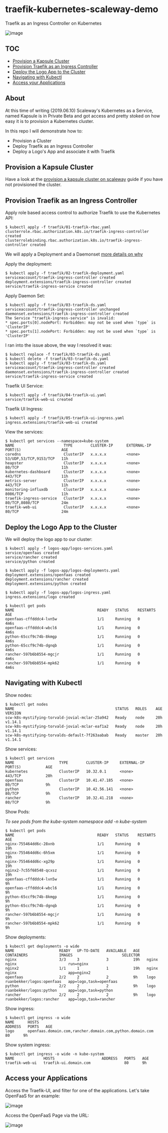 # traefik-kubernetes-scaleway-demo
Traefik as an Ingress Controller on Kubernetes

![image](https://user-images.githubusercontent.com/567298/59177864-a5b78d00-8b5d-11e9-931c-5b5dd4e81805.png)


## TOC

- [Provision a Kapsule Cluster](#guide/README.md)
- [Provision Traefik as an Ingress Controller](#provision-traefik-as-an-ingress-controller)
- [Deploy the Logo App to the Cluster](#deploy-the-logo-app-to-the-cluster)
- [Navigating with Kubectl](#navigating-with-kubectl)
- [Access your Applications](#access-your-applications)

## About

At this time of writing (2019.06.10) Scaleway's Kubernetes as a Service, named Kapsule is in Private Beta and got access and pretty stoked on how easy it is to provision a Kubernetes cluster.

In this repo I will demonstrate how to:
- Provision a Cluster
- Deploy Traefik as an Ingress Controller
- Deploy a Logo's App and associate it with Traefik

## Provision a Kapsule Cluster

Have a look at the [provision a kapsule cluster on scaleway](guide/README.md) guide if you have not provisioned the cluster.

## Provision Traefik as an Ingress Controller

Apply role based access control to authorize Traefik to use the Kubernetes API:

```
$ kubectl apply -f traefik/01-traefik-rbac.yaml
clusterrole.rbac.authorization.k8s.io/traefik-ingress-controller created
clusterrolebinding.rbac.authorization.k8s.io/traefik-ingress-controller created
```

We will apply a Deployment and a Daemonset [more details on why](https://docs.traefik.io/user-guide/kubernetes/#deploy-traefik-using-a-deployment-or-daemonset)

Apply the deployment:

```
$ kubectl apply -f traefik/02-traefik-deployment.yaml
serviceaccount/traefik-ingress-controller created
deployment.extensions/traefik-ingress-controller created
service/traefik-ingress-service created
```

Apply Daemon Set:

```
$ kubectl apply -f traefik/03-traefik-ds.yaml
serviceaccount/traefik-ingress-controller unchanged
daemonset.extensions/traefik-ingress-controller created
The Service "traefik-ingress-service" is invalid:
* spec.ports[0].nodePort: Forbidden: may not be used when `type` is 'ClusterIP'
* spec.ports[1].nodePort: Forbidden: may not be used when `type` is 'ClusterIP'
```

I ran into the issue above, the way I resolved it was:

```
$ kubectl replace -f traefik/03-traefik-ds.yaml
$ kubectl delete -f traefik/03-traefik-ds.yaml
$ kubectl apply -f traefik/03-traefik-ds.yaml
serviceaccount/traefik-ingress-controller created
daemonset.extensions/traefik-ingress-controller created
service/traefik-ingress-service created
```

Traefik UI Service:

```
$ kubectl apply -f traefik/04-traefik-ui.yaml
service/traefik-web-ui created
```

Traefik UI Ingress:

```
$ kubectl apply -f traefik/05-traefik-ui-ingress.yaml
ingress.extensions/traefik-web-ui created
```

View the services:

```
$ kubectl get services --namespace=kube-system
NAME                      TYPE        CLUSTER-IP      EXTERNAL-IP   PORT(S)                  AGE
coredns                   ClusterIP   x.x.x.x         <none>        53/UDP,53/TCP,9153/TCP   11h
heapster                  ClusterIP   x.x.x.x         <none>        80/TCP                   11h
kubernetes-dashboard      ClusterIP   x.x.x.x         <none>        443/TCP                  11h
metrics-server            ClusterIP   x.x.x.x         <none>        443/TCP                  11h
monitoring-influxdb       ClusterIP   x.x.x.x         <none>        8086/TCP                 11h
traefik-ingress-service   ClusterIP   x.x.x.x         <none>        80/TCP,8080/TCP          24m
traefik-web-ui            ClusterIP   x.x.x.x         <none>        80/TCP                   24m
```

## Deploy the Logo App to the Cluster

We will deploy the logo app to our cluster:

```
$ kubectl apply -f logos-app/logos-services.yaml
service/openfaas created
service/rancher created
service/python created
```

```
$ kubectl apply -f logos-app/logos-deployments.yaml
deployment.extensions/openfaas created
deployment.extensions/rancher created
deployment.extensions/python created
```

```
$ kubectl apply -f logos-app/logos-ingress.yaml
ingress.extensions/logo created
```

```
$ kubectl get pods
NAME                                     READY   STATUS    RESTARTS   AGE
openfaas-cffdddc4-lvn5w                  1/1     Running   0          4m6s
openfaas-cffdddc4-wbcl6                  1/1     Running   0          4m6s
python-65ccf9c74b-8kmgp                  1/1     Running   0          4m6s
python-65ccf9c74b-dgnqb                  1/1     Running   0          4m6s
rancher-597b6b8554-mgcjr                 1/1     Running   0          4m6s
rancher-597b6b8554-mpk62                 1/1     Running   0          4m6s
```

## Navigating with Kubectl

Show nodes:

```
$ kubectl get nodes
NAME                                             STATUS   ROLES    AGE   VERSION
scw-k8s-mystifying-torvald-jovial-mclar-25a942   Ready    node     20h   v1.14.1
scw-k8s-mystifying-torvald-jovial-mclar-eaf1a2   Ready    node     20h   v1.14.1
scw-k8s-mystifying-torvalds-default-7f263aabab   Ready    master   20h   v1.14.1
```

Show services:

```
$ kubectl get services
NAME                    TYPE        CLUSTER-IP     EXTERNAL-IP   PORT(S)           AGE
kubernetes              ClusterIP   10.32.0.1      <none>        443/TCP           20h
openfaas                ClusterIP   10.41.47.185   <none>        80/TCP            9h
python                  ClusterIP   10.42.56.141   <none>        80/TCP            9h
rancher                 ClusterIP   10.32.41.218   <none>        80/TCP            9h
```

Show Pods:

*To see pods from the kube-system namespace add -n kube-system*

```
$ kubectl get pods
NAME                                     READY   STATUS    RESTARTS   AGE
nginx-755464dd6c-28xnb                   1/1     Running   0          19h
nginx-755464dd6c-6h5xm                   1/1     Running   0          19h
nginx-755464dd6c-xg29p                   1/1     Running   0          19h
nginx2-7c55f68548-qcxsz                  1/1     Running   0          19h
openfaas-cffdddc4-lvn5w                  1/1     Running   0          9h
openfaas-cffdddc4-wbcl6                  1/1     Running   0          9h
python-65ccf9c74b-8kmgp                  1/1     Running   0          9h
python-65ccf9c74b-dgnqb                  1/1     Running   0          9h
rancher-597b6b8554-mgcjr                 1/1     Running   0          9h
rancher-597b6b8554-mpk62                 1/1     Running   0          9h
```

Show deployments:

```
$ kubectl get deployments -o wide
NAME                    READY   UP-TO-DATE   AVAILABLE   AGE   CONTAINERS              IMAGES                      SELECTOR
nginx                   3/3     3            3           19h   nginx                   nginx                       run=nginx
nginx2                  1/1     1            1           19h   nginx                   nginx                       app=nginx2
openfaas                2/2     2            2           9h    logo                    ruanbekker/logos:openfaas   app=logo,task=openfaas
python                  2/2     2            2           9h    logo                    ruanbekker/logos:python     app=logo,task=python
rancher                 2/2     2            2           9h    logo                    ruanbekker/logos:rancher    app=logo,task=rancher
```

Show ingress:

```
$ kubectl get ingress -o wide
NAME      HOSTS                                                          ADDRESS   PORTS   AGE
logo      openfaas.domain.com,rancher.domain.com,python.domain.com       80      9h
```

Show system ingress:

```
$ kubectl get ingress -o wide -n kube-system
NAME             HOSTS                     ADDRESS   PORTS   AGE
traefik-web-ui   traefik-ui.domain.com               80      9h
```

## Access your Applications

Access the Traefik-UI, and filter for one of the applications. Let's take OpenFaaS for an example:

![image](https://user-images.githubusercontent.com/567298/59177432-63418080-8b5c-11e9-8e54-20600508e510.png)

Access the OpenFaaS Page via the URL:

![image](https://user-images.githubusercontent.com/567298/59177206-a4856080-8b5b-11e9-8954-238590f18e5c.png)



